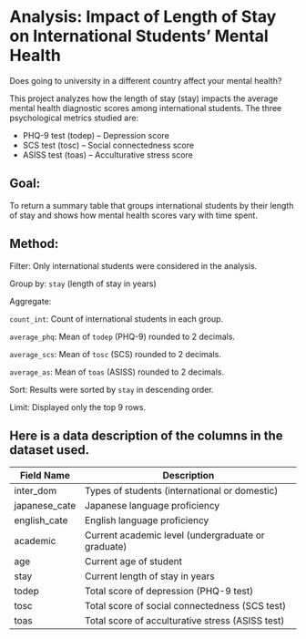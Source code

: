 # Analysis: Impact of Length of Stay on International Students’ Mental Health
Does going to university in a different country affect your mental health? 

This project analyzes how the length of stay (stay) impacts the average mental health diagnostic scores among international students. The three psychological metrics studied are:
* PHQ-9 test (todep) – Depression score
* SCS test (tosc) – Social connectedness score
* ASISS test (toas) – Acculturative stress score

## Goal: 

To return a summary table that groups international students by their length of stay and shows how mental health scores vary with time spent.

## Method:
Filter: Only international students were considered in the analysis.

Group by: `stay` (length of stay in years)

Aggregate:

`count_int`: Count of international students in each group.

`average_phq`: Mean of `todep` (PHQ-9) rounded to 2 decimals.

`average_scs`: Mean of `tosc` (SCS) rounded to 2 decimals.

`average_as`: Mean of `toas` (ASISS) rounded to 2 decimals.

Sort: Results were sorted by `stay` in descending order.

Limit: Displayed only the top 9 rows.

## Here is a data description of the columns in the dataset used.

| Field Name   | Description                                               |
|--------------|-----------------------------------------------------------|
| inter_dom    | Types of students (international or domestic)             |
| japanese_cate| Japanese language proficiency                             |
| english_cate | English language proficiency                              |
| academic     | Current academic level (undergraduate or graduate)        |
| age          | Current age of student                                    |
| stay         | Current length of stay in years                           |
| todep        | Total score of depression (PHQ-9 test)                    |
| tosc         | Total score of social connectedness (SCS test)            |
| toas         | Total score of acculturative stress (ASISS test)          |
